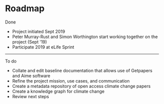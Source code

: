 # Roadmap
Done
 - Project initiated Sept 2019
 - Peter Murray-Rust and Simon Worthington start working together on the project (Sept '19)
 - Participate 2019 at eLife Sprint
 ---
To do 
 - Collate and edit baseline documentation that allows use of Getpapers and Aime software
 - Refine the project mission, use cases, and communication
 - Create a metadata repository of open access climate change papers
 - Create a knowledge graph for climate change
 - Review next steps
